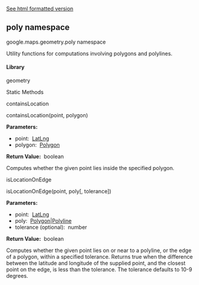 [See html formatted version](https://huasofoundries.github.io/google-maps-documentation/poly.html)


poly namespace
--------------

google.maps.geometry.poly namespace

Utility functions for computations involving polygons and polylines.

#### Library

geometry

Static Methods

containsLocation

containsLocation(point, polygon)

**Parameters:** 

*   point:  [LatLng](https://github.com/amenadiel/google-maps-documentation/blob/master/docs/LatLng.md)
*   polygon:  [Polygon](https://github.com/amenadiel/google-maps-documentation/blob/master/docs/Polygon.md)

**Return Value:**  boolean

Computes whether the given point lies inside the specified polygon.

isLocationOnEdge

isLocationOnEdge(point, poly\[, tolerance\])

**Parameters:** 

*   point:  [LatLng](https://github.com/amenadiel/google-maps-documentation/blob/master/docs/LatLng.md)
*   poly:  [Polygon](https://github.com/amenadiel/google-maps-documentation/blob/master/docs/Polygon.md)|[Polyline](https://github.com/amenadiel/google-maps-documentation/blob/master/docs/Polyline.md)
*   tolerance (optional):  number

**Return Value:**  boolean

Computes whether the given point lies on or near to a polyline, or the edge of a polygon, within a specified tolerance. Returns true when the difference between the latitude and longitude of the supplied point, and the closest point on the edge, is less than the tolerance. The tolerance defaults to 10\-9 degrees.
